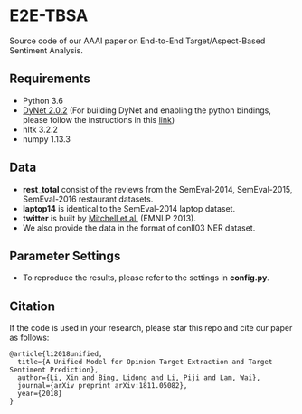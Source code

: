 # E2E-TBSA
Source code of our AAAI paper on End-to-End Target/Aspect-Based Sentiment Analysis.

## Requirements
* Python 3.6
* [DyNet 2.0.2](https://github.com/clab/dynet) (For building DyNet and enabling the python bindings, please follow the instructions in this [link](http://dynet.readthedocs.io/en/latest/python.html#manual-installation))
* nltk 3.2.2
* numpy 1.13.3

## Data
* **rest_total** consist of the reviews from the SemEval-2014, SemEval-2015, SemEval-2016 restaurant datasets.
* **laptop14** is identical to the SemEval-2014 laptop dataset.
* **twitter** is built by [Mitchell et al.](https://www.aclweb.org/anthology/D13-1171) (EMNLP 2013). 
* We also provide the data in the format of conll03 NER dataset.

## Parameter Settings
* To reproduce the results, please refer to the settings in **config.py**.

## Citation
If the code is used in your research, please star this repo and cite our paper as follows:
```
@article{li2018unified,
  title={A Unified Model for Opinion Target Extraction and Target Sentiment Prediction},
  author={Li, Xin and Bing, Lidong and Li, Piji and Lam, Wai},
  journal={arXiv preprint arXiv:1811.05082},
  year={2018}
}
```


